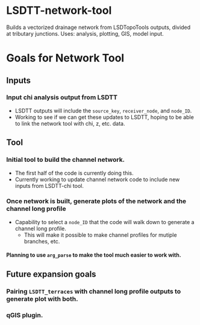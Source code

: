 # LSDTT-network-tool
Builds a vectorized drainage network from LSDTopoTools outputs, divided at tributary junctions. Uses: analysis, plotting, GIS, model input.

# Goals for Network Tool
## Inputs
### Input chi analysis output from LSDTT
  * LSDTT outputs will include the `source_key`, `receiver_node`, and `node_ID`.
  * Working to see if we can get these updates to LSDTT, hoping to be able to    link the network tool with chi, z, etc. data.

## Tool
### Initial tool to build the channel network.
  * The first half of the code is currently doing this.
  * Currently working to update channel network code to include new inputs from LSDTT-chi tool.

### Once network is built, generate plots of the network and the channel long profile
  * Capability to select a `node_ID` that the code will walk down to generate a channel long profile.
    * This will make it possible to make channel profiles for mutiple branches, etc.

#### Planning to use `arg_parse` to make the tool much easier to work with.

## Future expansion goals
### Pairing `LSDTT_terraces` with channel long profile outputs to generate plot with both.
### qGIS plugin.
